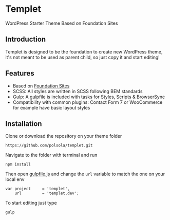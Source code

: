 # Templet
WordPress Starter Theme Based on Foundation Sites

## Introduction
Templet is designed to be the foundation to create new WordPress theme, it's not meant to be used as parent child, so just copy it and start editing!

## Features
- Based on [Foundation Sites](http://foundation.zurb.com/sites/docs/)
- SCSS: All styles are written in SCSS following BEM standards
- Gulp: A gulpfile is included with tasks for Styles, Scripts & BrowserSync
- Compatibility with common plugins: Contact Form 7 or WooCommerce for example have basic layout styles

## Installation

Clone or download the repository on your theme folder
```
https://github.com/polsola/templet.git
```

Navigate to the folder with terminal and run
```
npm install
```

Then open [gulpfile.js](./gulpfile.js) and change the `url` variable to match the one on your local env
```
var project     = 'templet', 
    url         = 'templet.dev';
```

To start editing just type
```
gulp
```
